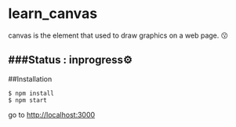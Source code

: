 # learn_canvas
canvas is the element that used to draw graphics on a web page. 😗

###Status : inprogress⚙
-----
##Installation
~~~
$ npm install
$ npm start
~~~
go to [http://localhost:3000](#)
